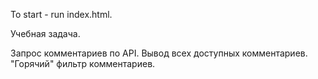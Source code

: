 To start - run index.html.

Учебная задача.

Запрос комментариев по API.
Вывод всех доступных комментариев.
"Горячий" фильтр комментариев.

